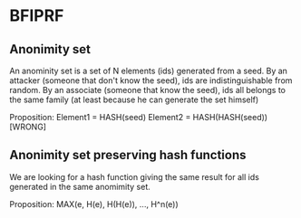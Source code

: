 # BFIPRF

## Anonimity set

An anominity set is a set of N elements (ids) generated from a seed.
By an attacker (someone that don't know the seed), ids are indistinguishable from random.
By an associate (someone that know the seed), ids all belongs to the same family (at least because he can generate the set himself)

Proposition:
Element1 = HASH(seed)
Element2 = HASH(HASH(seed)) [WRONG]

## Anonimity set preserving hash functions

We are looking for a hash function giving the same result for all ids generated in the same anomimity set.

Proposition:
MAX(e, H(e), H(H(e)), ..., H^n(e))